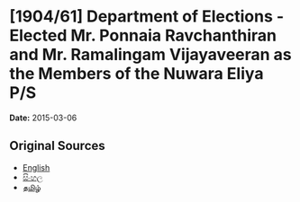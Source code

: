 # [1904/61] Department of Elections - Elected Mr. Ponnaia Ravchanthiran and Mr. Ramalingam Vijayaveeran as the Members of the Nuwara Eliya P/S

**Date:** 2015-03-06

## Original Sources

- [English](https://documents.gov.lk/view/extra-gazettes/2015/3/1904-61_E.pdf)
- [සිංහල](https://documents.gov.lk/view/extra-gazettes/2015/3/1904-61_S.pdf)
- [தமிழ்](https://documents.gov.lk/view/extra-gazettes/2015/3/1904-61_T.pdf)
